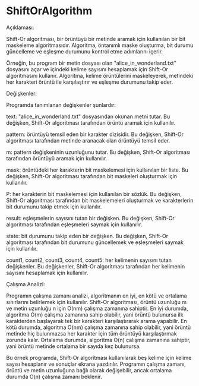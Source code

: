 # ShiftOrAlgorithm
Açıklaması:

Shift-Or algoritması, bir örüntüyü bir metinde aramak için kullanılan bir bit maskeleme algoritmasıdır. Algoritma, öntanımlı maske oluşturma, bit durumu güncelleme ve eşleşme durumunu kontrol etme adımlarını içerir.

Örneğin, bu program bir metin dosyası olan "alice_in_wonderland.txt" dosyasını açar ve içindeki kelime sayısını hesaplamak için Shift-Or algoritmasını kullanır. Algoritma, kelime örüntülerini maskeleyerek, metindeki her karakteri örüntü ile karşılaştırır ve eşleşme durumunu takip eder.

Değişkenler:

Programda tanımlanan değişkenler şunlardır:

text: "alice_in_wonderland.txt" dosyasından okunan metni tutar. Bu değişken, Shift-Or algoritması tarafından örüntü aramak için kullanılır.

pattern: örüntüyü temsil eden bir karakter dizisidir. Bu değişken, Shift-Or algoritması tarafından metinde aranacak olan örüntüyü temsil eder.

m: pattern değişkeninin uzunluğunu tutar. Bu değişken, Shift-Or algoritması tarafından örüntüyü aramak için kullanılır.

mask: örüntüdeki her karakterin bit maskelemesi için kullanılan bir liste. Bu değişken, Shift-Or algoritması tarafından bit maskeleri oluşturmak için kullanılır.

P: her karakterin bit maskelemesi için kullanılan bir sözlük. Bu değişken, Shift-Or algoritması tarafından bit maskelemeleri oluşturmak ve karakterlerin bit durumunu takip etmek için kullanılır.

result: eşleşmelerin sayısını tutan bir değişken. Bu değişken, Shift-Or algoritması tarafından eşleşmeleri saymak için kullanılır.

state: bit durumunu takip eden bir değişken. Bu değişken, Shift-Or algoritması tarafından bit durumunu güncellemek ve eşleşmeleri saymak için kullanılır.

count1, count2, count3, count4, count5: her kelimenin sayısını tutan değişkenler. Bu değişkenler, Shift-Or algoritması tarafından her kelimenin sayısını hesaplamak için kullanılır.


Çalışma Analizi:

Programın çalışma zamanı analizi, algoritmanın en iyi, en kötü ve ortalama sınırlarını belirlemek için kullanılır. Shift-Or algoritması, örüntü uzunluğu m ve metin uzunluğu n için O(nm) çalışma zamanına sahiptir. En iyi durumda, algoritma O(m) çalışma zamanına sahip olabilir, yani örüntü bulunursa ilk karakterden başlayarak tek bir karakteri karşılaştırarak arama yapabilir. En kötü durumda, algoritma O(nm) çalışma zamanına sahip olabilir, yani örüntü metinde hiç bulunmazsa her karakter için tüm örüntüyü karşılaştırmak zorunda kalır. Ortalama durumda, algoritma O(n) çalışma zamanına sahiptir, yani örüntü metinde ortalama bir sayıda kez bulunursa.

Bu örnek programda, Shift-Or algoritması kullanılarak beş kelime için kelime sayısı hesaplanır ve sonuçlar ekrana yazdırılır. Programın çalışma zamanı, örüntü ve metin uzunluğuna bağlı olarak değişebilir, ancak ortalama durumda O(n) çalışma zamanı beklenir.
